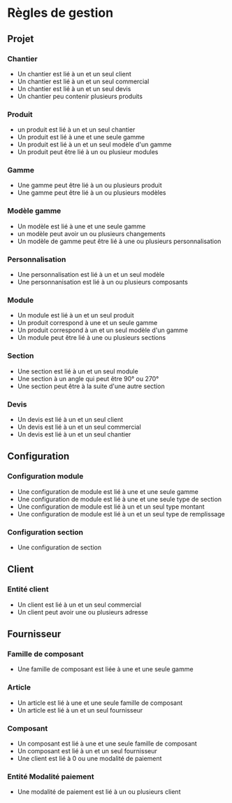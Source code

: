 # Règles de gestion

## Projet

### Chantier

- Un chantier est lié à un et un seul client
- Un chantier est lié à un et un seul commercial
- Un chantier est lié à un et un seul devis
- Un chantier peu contenir plusieurs produits

### Produit

- un produit est lié à un et un seul chantier
- Un produit est lié à une et une seule gamme
- Un produit est lié à un et un seul modèle d'un gamme
- Un produit peut être lié à un ou plusieur modules

### Gamme

- Une gamme peut être lié à un ou plusieurs produit
- Une gamme peut être lié à un ou plusieurs modèles

### Modèle gamme

- Un modèle est lié à une et une seule gamme
- un modèle peut avoir un ou plusieurs changements
- Un modèle de gamme peut être lié à une ou plusieurs personnalisation

### Personnalisation

- Une personnalisation est lié à un et un seul modèle
- Une personnanisation est lié à un ou plusieurs composants

### Module

- Un module est lié à un et un seul produit
- Un produit correspond à une et un seule gamme
- Un produit correspond à un et un seul modèle d'un gamme
- Un module peut être lié à une ou plusieurs sections

### Section

- Une section est lié à un et un seul module
- Une section à un angle qui peut être 90° ou 270°
- Une section peut être à la suite d'une autre section

### Devis

- Un devis est lié à un et un seul client
- Un devis est lié à un et un seul commercial
- Un devis est lié à un et un seul chantier

## Configuration

### Configuration module

- Une configuration de module est lié à une et une seule gamme
- Une configuration de module est lié à une et une seule type de section
- Une configuration de module est lié à un et un seul type montant
- Une configuration de module est lié à un et un seul type de remplissage

### Configuration section

- Une configuration de section

## Client

### Entité client

- Un client est lié à un et un seul commercial
- Un client peut avoir une ou plusieurs adresse

## Fournisseur

### Famille de composant

- Une famille de composant est liée à une et une seule gamme

### Article

- Un article est lié à une et une seule famille de composant
- Un article est lié à un et un seul fournisseur

### Composant

- Un composant est lié à une et une seule famille de composant
- Un composant est lié à un et un seul fournisseur
- Une client est lié à 0 ou une modalité de paiement

### Entité Modalité paiement

- Une modalité de paiement est lié à un ou plusieurs client
